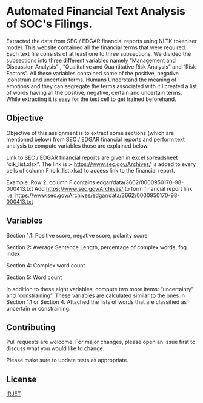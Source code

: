# Automated Financial Text Analysis of SOC's Filings.

Extracted the data from SEC / EDGAR financial reports using NLTK tokenizer 
model. This website contained all the financial terms that were required. Each text file consists of at least one to three subsections. We divided the subsections into three different variables  namely “Management and Discussion Analysis” , “Qualitative and Quantitative Risk Analysis” and  “Risk Factors”. All these variables contained some of the positive, negative ,constrain and uncertain terms. Humans Understand the meaning of emotions and they can segregate the terms associated with it.I created a list of words having all the positive, negative, certain and uncertain terms. While extracting it is easy for the test cell to get trained beforehand. 

## Objective

Objective of this assignment is to extract some sections (which are mentioned below) from SEC / EDGAR financial reports and perform text analysis to compute variables those are explained below. 

Link to SEC / EDGAR financial reports are given in excel spreadsheet “cik_list.xlsx”. 
The link is :- https://www.sec.gov/Archives/ is added to every cells of column F (cik_list.xlsx) to access link to the financial report. 

Example: Row 2, column F contains edgar/data/3662/0000950170-98-000413.txt
Add https://www.sec.gov/Archives/ to form financial report link i.e. 
https://www.sec.gov/Archives/edgar/data/3662/0000950170-98-000413.txt 




## Variables
Section 1.1: Positive score, negative score, polarity score

Section 2: Average Sentence Length, percentage of complex words, fog index

Section 4: Complex word count

Section 5: Word count
 
In addition to these eight variables, compute two more items: “uncertainty” and “constraining”. These variables are calculated similar to the ones in Section 1.1 or Section 4. Attached the lists of words that are classified as uncertain or constraining.


## Contributing
Pull requests are welcome. For major changes, please open an issue first to discuss what you would like to change.

Please make sure to update tests as appropriate.

## License
[IRJET](https://irjet.net/archives/V7/i9/IRJET-V7I937.pdf)
